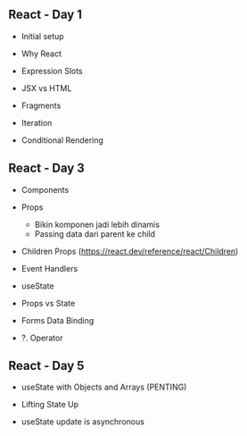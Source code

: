 ## React - Day 1

- Initial setup
- Why React
- Expression Slots
- JSX vs HTML

- Fragments
- Iteration
- Conditional Rendering

## React - Day 3

- Components
- Props

  - Bikin komponen jadi lebih dinamis
  - Passing data dari parent ke child

- Children Props (https://react.dev/reference/react/Children)

- Event Handlers

- useState
- Props vs State

- Forms Data Binding

- ?. Operator

## React - Day 5

- useState with Objects and Arrays (PENTING)

- Lifting State Up

- useState update is asynchronous
